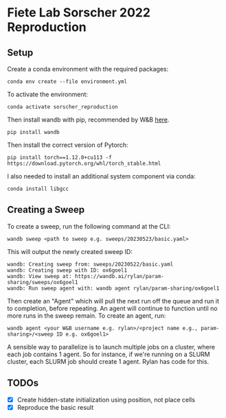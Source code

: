 # Fiete Lab Sorscher 2022 Reproduction

## Setup

Create a conda environment with the required packages:

`conda env create --file environment.yml`

To activate the environment:

`conda activate sorscher_reproduction`

Then install wandb with pip, recommended by W&B [here](https://docs.wandb.ai/guides/technical-faq/setup).

`pip install wandb`

Then install the correct version of Pytorch:

`pip install torch==1.12.0+cu113 -f https://download.pytorch.org/whl/torch_stable.html`

I also needed to install an additional system component via conda:

`conda install libgcc`

## Creating a Sweep

To create a sweep, run the following command at the CLI:

`wandb sweep <path to sweep e.g. sweeps/20230523/basic.yaml>`

This will output the newly created sweep ID:

```
wandb: Creating sweep from: sweeps/20230522/basic.yaml
wandb: Creating sweep with ID: ox6goel1
wandb: View sweep at: https://wandb.ai/rylan/param-sharing/sweeps/ox6goel1
wandb: Run sweep agent with: wandb agent rylan/param-sharing/ox6goel1
```

Then create an "Agent" which will pull the next run off the queue and run it to completion, before repeating.
An agent will continue to function until no more runs in the sweep remain. To create an agent, run:

`wandb agent <your W&B username e.g. rylan>/<project name e.g., param-sharing>/<sweep ID e.g. ox6goel1>`

A sensible way to parallelize is to launch multiple jobs on a cluster, where each job contains 1 agent.
So for instance, if we're running on a SLURM cluster, each SLURM job should create 1 agent.
Rylan has code for this.


## TODOs

- [x] Create hidden-state initialization using position, not place cells
- [x] Reproduce the basic result